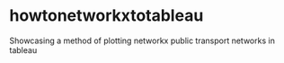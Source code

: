 # howtonetworkxtotableau
Showcasing a method of plotting networkx public transport networks in tableau
